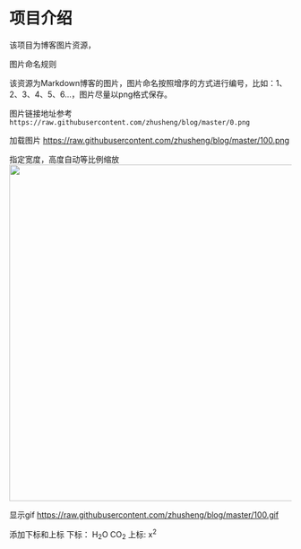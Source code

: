 # 项目介绍

该项目为博客图片资源，

图片命名规则

该资源为Markdown博客的图片，图片命名按照增序的方式进行编号，比如：1、2、3、4、5、6...，图片尽量以png格式保存。

图片链接地址参考
`https://raw.githubusercontent.com/zhusheng/blog/master/0.png`

加载图片
https://raw.githubusercontent.com/zhusheng/blog/master/100.png

指定宽度，高度自动等比例缩放
<img src="https://raw.githubusercontent.com/zhusheng/blog/master/134.png"  width=600/>

显示gif
https://raw.githubusercontent.com/zhusheng/blog/master/100.gif

添加下标和上标
下标：
H<sub>2</sub>O  CO<sub>2</sub>
上标:
x<sup>2</sup>
